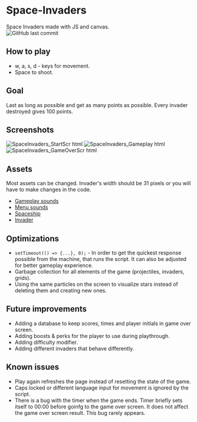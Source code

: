 # Space-Invaders
Space Invaders made with JS and canvas. <br />
<img alt="GitHub last commit" src="https://img.shields.io/github/last-commit/Paradonized/Space-Invaders?style=plastic">

## How to play
* w, a, s, d - keys for movement.
* Space to shoot. 

## Goal
Last as long as possible and get as many points as possible. Every invader destroyed gives 100 points.

## Screenshots
![SpaceInvaders_StartScr html](https://user-images.githubusercontent.com/85744016/175244184-27dccc93-3477-4861-8a45-ff43dff86647.png)
![SpaceInvaders_Gameplay html](https://user-images.githubusercontent.com/85744016/175244209-f134d319-b870-4efd-9fbc-a4c018450784.png)
![SpaceInvaders_GameOverScr html](https://user-images.githubusercontent.com/85744016/175244196-912e135c-bd4b-4a82-9c22-0d0fc5058d88.png)

## Assets
Most assets can be changed. Invader's width should be 31 pixels or you will have to make changes in the code.
* [Gameplay sounds](https://www.classicgaming.cc/classics/space-invaders/sounds)
* [Menu sounds](https://pixabay.com)
* [Spaceship](https://www.pinpng.com)
* [Invader](https://www.pngegg.com)

## Optimizations
* `setTimeout(() => {...}, 0);` - In order to get the quickest response possible from the machine, that runs the script. It can also be adjusted for better gameplay experience.
* Garbage collection for all elements of the game (projectiles, invaders, grids).
* Using the same particles on the screen to visualize stars instead of deleting them and creating new ones. 

## Future improvements
* Adding a database to keep scores, times and player initials in game over screen.
* Adding boosts & perks for the player to use during playthrough.
* Adding difficulty modifier.
* Adding different invaders that behave differently.

## Known issues
* Play again refreshes the page instead of resetting the state of the game.
* Caps locked or different language input for movement is ignored by the script.
* There is a bug with the timer when the game ends. Timer briefly sets itself to 00:00 before goinfg to the 
game over screen. It does not affect the game over screen result. This bug rarely appears.
